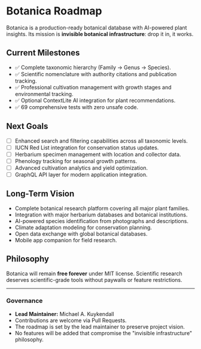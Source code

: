 # Botanica Roadmap

Botanica is a production-ready botanical database with AI-powered plant insights.
Its mission is **invisible botanical infrastructure**: drop it in, it works.

## Current Milestones
- ✅ Complete taxonomic hierarchy (Family → Genus → Species).
- ✅ Scientific nomenclature with authority citations and publication tracking.
- ✅ Professional cultivation management with growth stages and environmental tracking.
- ✅ Optional ContextLite AI integration for plant recommendations.
- ✅ 69 comprehensive tests with zero unsafe code.

## Next Goals
- [ ] Enhanced search and filtering capabilities across all taxonomic levels.
- [ ] IUCN Red List integration for conservation status updates.
- [ ] Herbarium specimen management with location and collector data.
- [ ] Phenology tracking for seasonal growth patterns.
- [ ] Advanced cultivation analytics and yield optimization.
- [ ] GraphQL API layer for modern application integration.

## Long-Term Vision
- Complete botanical research platform covering all major plant families.
- Integration with major herbarium databases and botanical institutions.
- AI-powered species identification from photographs and descriptions.
- Climate adaptation modeling for conservation planning.
- Open data exchange with global botanical databases.
- Mobile app companion for field research.

## Philosophy
Botanica will remain **free forever** under MIT license. Scientific research deserves scientific-grade tools without paywalls or feature restrictions.

---

### Governance
- **Lead Maintainer:** Michael A. Kuykendall  
- Contributions are welcome via Pull Requests.  
- The roadmap is set by the lead maintainer to preserve project vision.
- No features will be added that compromise the "invisible infrastructure" philosophy.